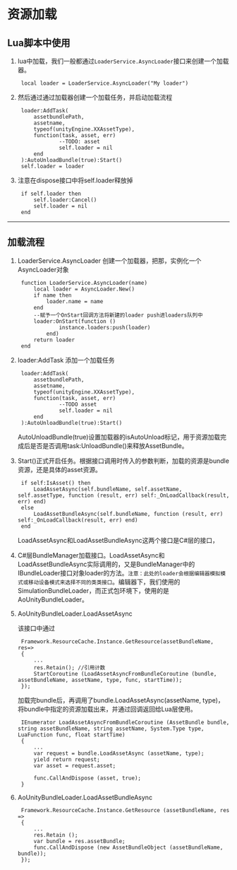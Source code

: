# 资源加载

## Lua脚本中使用

1. lua中加载，我们一般都通过`LoaderService.AsyncLoader`接口来创建一个加载器。

        local loader = LoaderService.AsyncLoader("My loader")

2. 然后通过通过加载器创建一个加载任务，并启动加载流程
   
        loader:AddTask(
            assetbundlePath,
            assetname,
            typeof(unityEngine.XXAssetType),
            function(task, asset, err)
                    --TODO: asset
                    self.loader = nil
            end
        ):AutoUnloadBundle(true):Start()
        self.loader = loader

3. 注意在dispose接口中将self.loader释放掉
   
        if self.loader then
            self.loader:Cancel()
            self.loader = nil
        end

***

## 加载流程

1. LoaderService.AsyncLoader 创建一个加载器，把那，实例化一个AsyncLoader对象
   
        function LoaderService.AsyncLoader(name)
            local loader = AsyncLoader.New()
            if name then
                loader.name = name
            end
            --赋予一个OnStart回调方法将新建的loader push进loaders队列中
            loader:OnStart(function ()
                    instance.loaders:push(loader)
                end)
            return loader
        end
    
2. loader:AddTask 添加一个加载任务
   
        loader:AddTask(
            assetbundlePath,
            assetname,
            typeof(unityEngine.XXAssetType),
            function(task, asset, err)
                    --TODO asset
                    self.loader = nil
            end
        ):AutoUnloadBundle(true):Start()

    AutoUnloadBundle(true)设置加载器的isAutoUnload标记，用于资源加载完成后是否是否调用task:UnloadBundle()来释放AssetBundle。

    

3. Start()正式开启任务。根据接口调用时传入的参数判断，加载的资源是bundle资源，还是具体的asset资源。

        if self:IsAsset() then
            LoadAssetAsync(self.bundleName, self.assetName, self.assetType, function (result, err) self:_OnLoadCallback(result, err) end)
        else
            LoadAssetBundleAsync(self.bundleName, function (result, err) self:_OnLoadCallback(result, err) end)
        end

    LoadAssetAsync和LoadAssetBundleAsync这两个接口是C#层的接口，

4. C#层BundleManager加载接口。LoadAssetAsync和LoadAssetBundleAsync实际调用的，又是BundleManager中的IBundleLoader接口对象loader的方法。`注意：此处的loader会根据编辑器模拟模式或移动设备模式来选择不同的类类接口`。编辑器下，我们使用的SimulationBundleLoader，而正式包环境下，使用的是AoUnityBundleLoader。

5. AoUnityBundleLoader.LoadAssetAsync

    该接口中通过
    
        Framework.ResourceCache.Instance.GetResource(assetBundleName, res=>
        {
            ...
            res.Retain(); //引用计数
            StartCoroutine (LoadAssetAsyncFromBundleCoroutine (bundle, assetBundleName, assetName, type, func, startTime));
        });

    加载完bundle后，再调用了bundle.LoadAssetAsync(assetName, type)，将bundle中指定的资源加载出来，并通过回调返回给Lua层使用。

        IEnumerator LoadAssetAsyncFromBundleCoroutine (AssetBundle bundle, string assetBundleName, string assetName, System.Type type, LuaFunction func, float startTime)
        {
            ...
            var request = bundle.LoadAssetAsync (assetName, type);
            yield return request;
            var asset = request.asset;

            func.CallAndDispose (asset, true);
        }


6. AoUnityBundleLoader.LoadAssetBundleAsync
   
        Framework.ResourceCache.Instance.GetResource (assetBundleName, res => 
        {
            ...
            res.Retain ();
            var bundle = res.assetBundle;
            func.CallAndDispose (new AssetBundleObject (assetBundleName, bundle));
        });